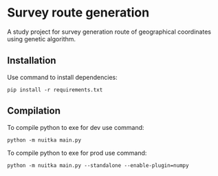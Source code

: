# Survey route generation

A study project for survey generation route of geographical coordinates using genetic algorithm.

## Installation
Use command to install dependencies:

``
pip install -r requirements.txt
``

## Compilation

To compile python to exe for dev use command:

``
python -m nuitka main.py
``

To compile python to exe for prod use command:

``
python -m nuitka main.py --standalone --enable-plugin=numpy
``